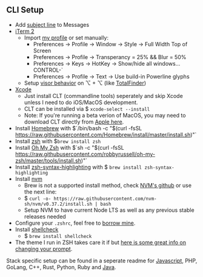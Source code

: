 ## CLI Setup
- Add [subject line](https://gist.github.com/getaaron/a9dc64b6ea2fa8299af6b7077f4386ae) to Messages
- [iTerm 2](https://www.iterm2.com/downloads.html)
  - Import [my profile](/iTerm-profile-jbb.json) or set manually:
    - Preferences -> Profile -> Window -> Style -> Full Width Top of Screen
    - Preferences -> Profile -> Transperancy = 25% && Blur = 50%
    - Preferences -> Keys -> HotKey -> Show/hide all windows... CONTROL-`
    - Preferences -> Profile -> Text -> Use build-in Powerline glyphs
  - Setup [visor behavior](https://apple.stackexchange.com/questions/48796/iterm-as-a-slide-out-terminal-from-the-top-of-the-screen) on ⌥ + ⌥ (like [TotalFinder](https://totalfinder.binaryage.com))
- [Xcode](https://apps.apple.com/us/app/xcode/id497799835)
  - Just install CLT (commandline tools) seperately and skip Xcode unless I need to do iOS/MacOS development.
  - CLT can be installed via $ `xcode-select --install`
  - Note: If you're running a beta verion of MacOS, you may need to download CLT directly from [Apple here](https://developer.apple.com/download/more/).
- Install [Homebrew](https://brew.sh/) with $`/bin/bash -c "$(curl -fsSL https://raw.githubusercontent.com/Homebrew/install/master/install.sh)"`
- Install [zsh](https://www.zsh.org/) with $`brew install zsh`
- Install [Oh My Zsh](https://github.com/ohmyzsh/ohmyzsh) with $`sh -c "$(curl -fsSL https://raw.githubusercontent.com/robbyrussell/oh-my-zsh/master/tools/install.sh)"`
- Install [zsh-syntax-highlighting](https://github.com/zsh-users/zsh-syntax-highlighting) with $ `brew install zsh-syntax-highlighting`
- Install [nvm](https://github.com/nvm-sh/nvm#installation-and-update)
  - Brew is not a supported install method, check [NVM's github](https://github.com/nvm-sh/nvm#install--update-script) or use the next line:
  - $ `curl -o- https://raw.githubusercontent.com/nvm-sh/nvm/v0.37.2/install.sh | bash`
  - Setup NVM to have current Node LTS as well as any previous stable releases needed
- Configure your `.zshrc`, feel free to [borrow mine](/.zshrc).
- Install [shellcheck](https://github.com/koalaman/shellcheck)
  - $ `brew install shellcheck`
- The theme I run in ZSH takes care it if but [here is some great info on changing your prompt](https://phoenixnap.com/kb/change-bash-prompt-linux).

Stack specific setup can be found in a seperate readme for [Javascript](/javascript.md), PHP, GoLang, C++, Rust, Python, Ruby and [Java](/java.md).
